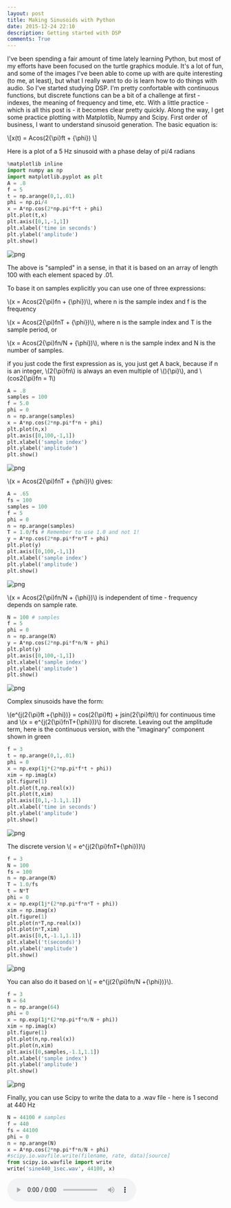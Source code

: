 ```yaml
---
layout: post
title: Making Sinusoids with Python
date: 2015-12-24 22:10 
description: Getting started with DSP 
comments: True
---
```


I've been spending a fair amount of time lately learning Python, but most of my efforts have been focused on the turtle graphics module. It's a lot of fun, and some of the images I've been able to come up with are quite interesting (to me, at least), but what I really want to do is learn how to do things with audio. So I've started studying DSP. I'm pretty confortable with continuous functions, but discrete functions can be a bit of a challenge at first - indexes, the meaning of frequency and time, etc. With a little practice - which is all this post is - it becomes clear pretty quickly. Along the way, I get some practice plotting with Matplotlib, Numpy and Scipy. First order of business, I want to understand sinusoid generation. The basic equation is:

\\[x(t) = Acos(2{\pi}ft + {\phi}) \\]

Here is a plot of a 5 Hz sinusoid with a phase delay of pi/4 radians


```python
%matplotlib inline
import numpy as np
import matplotlib.pyplot as plt
A = .8
f = 5
t = np.arange(0,1,.01)
phi = np.pi/4
x = A*np.cos(2*np.pi*f*t + phi)
plt.plot(t,x)
plt.axis([0,1,-1,1])
plt.xlabel('time in seconds')
plt.ylabel('amplitude')
plt.show()
```


![png](/img/sinusoids/output_1_0.png)


The above is "sampled" in a sense, in that it is based on an array of length 100 with each element spaced by .01.

To base it on samples explicitly you can use one of three expressions:

\\(x = Acos(2{\pi}fn + {\phi})\\), where n is the sample index and f is the frequency

\\(x = Acos(2{\pi}fnT + {\phi})\\), where n is the sample index and T is the sample period, or 
    
\\(x = Acos(2{\pi}fn/N + {\phi})\\), where n is the sample index and N is the number of samples.

if you just code the first expression as is, you just get A back, because if n is an integer, \\(2{\pi}fn\\) is always an even multiple of \\(){\pi}\\), and \\(cos2{\pi}fn = 1\\)


```python
A = .8
samples = 100
f = 5.0
phi = 0
n = np.arange(samples)
x = A*np.cos(2*np.pi*f*n + phi)
plt.plot(n,x)
plt.axis([0,100,-1,1])
plt.xlabel('sample index')
plt.ylabel('amplitude')
plt.show()
```


![png](/img/sinusoids/output_3_0.png)


\\(x = Acos(2{\pi}fnT + {\phi})\\) gives:


```python
A = .65
fs = 100
samples = 100
f = 5
phi = 0
n = np.arange(samples)
T = 1.0/fs # Remember to use 1.0 and not 1!
y = A*np.cos(2*np.pi*f*n*T + phi)
plt.plot(y)
plt.axis([0,100,-1,1])
plt.xlabel('sample index')
plt.ylabel('amplitude')
plt.show()
```


![png](/img/sinusoids/output_5_0.png)


\\(x = Acos(2{\pi}fn/N + {\phi})\\) is independent of time - frequency depends on sample rate.


```python
N = 100 # samples
f = 5
phi = 0
n = np.arange(N)
y = A*np.cos(2*np.pi*f*n/N + phi)
plt.plot(y)
plt.axis([0,100,-1,1])
plt.xlabel('sample index')
plt.ylabel('amplitude')
plt.show()
```


![png](/img/sinusoids/output_7_0.png)


Complex sinusoids have the form:

\\(e^{j(2{\pi}ft +{\phi})} = cos(2{\pi}ft) + jsin(2{\pi}ft)\\) for continuous time and \\(x = e^{j(2{\pi}fnT+{\phi})}\\) for discrete. Leaving out the amplitude term, here is the continuous version, with the "imaginary" component shown in green


```python
f = 3
t = np.arange(0,1,.01)
phi = 0
x = np.exp(1j*(2*np.pi*f*t + phi))
xim = np.imag(x)
plt.figure(1)
plt.plot(t,np.real(x))
plt.plot(t,xim)
plt.axis([0,1,-1.1,1.1])
plt.xlabel('time in seconds')
plt.ylabel('amplitude')
plt.show()
```


![png](/img/sinusoids/output_9_0.png)


The discrete version \\( = e^{j(2{\pi}fnT+{\phi})}\\)


```python
f = 3
N = 100
fs = 100
n = np.arange(N)
T = 1.0/fs
t = N*T
phi = 0
x = np.exp(1j*(2*np.pi*f*n*T + phi))
xim = np.imag(x)
plt.figure(1)
plt.plot(n*T,np.real(x))
plt.plot(n*T,xim)
plt.axis([0,t,-1.1,1.1])
plt.xlabel('t(seconds)')
plt.ylabel('amplitude')
plt.show()
```


![png](/img/sinusoids/output_11_0.png)


You can also do it based on \\( = e^{j(2{\pi}fn/N +{\phi})}\\).


```python
f = 3
N = 64 
n = np.arange(64)
phi = 0
x = np.exp(1j*(2*np.pi*f*n/N + phi))
xim = np.imag(x)
plt.figure(1)
plt.plot(n,np.real(x))
plt.plot(n,xim)
plt.axis([0,samples,-1.1,1.1])
plt.xlabel('sample index')
plt.ylabel('amplitude')
plt.show()
```


![png](/img/sinusoids/output_13_0.png)


Finally, you can use Scipy to write the data to a .wav file - here is 1 second at 440 Hz


```python
N = 44100 # samples
f = 440
fs = 44100
phi = 0
n = np.arange(N)
x = A*np.cos(2*np.pi*f*n/N + phi)
#scipy.io.wavfile.write(filename, rate, data)[source]
from scipy.io.wavfile import write
write('sine440_1sec.wav', 44100, x)
```
<audio controls><source src="/audio/sine1sec440.wav" type="audio/wav" preload="auto">
Your browser does not support the audio tag.
</audio><br/> 

